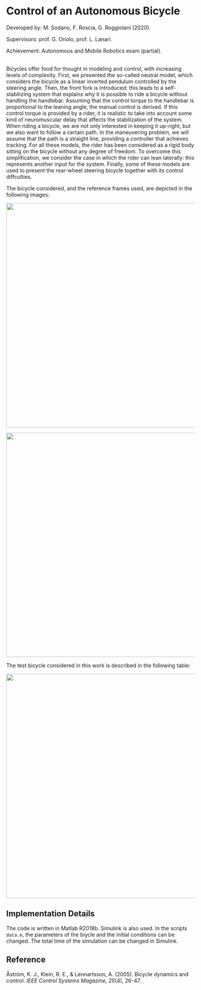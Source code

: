 # Control of an Autonomous Bicycle

Developed by: M. Sodano, F. Roscia, G. Roggiolani (2020).

Supervisors: prof. G. Oriolo, prof. L. Lanari.

Achievement: Autonomous and Mobile Robotics exam (partial).\
<br>

Bicycles offer food for thought in modeling and control, with increasing levels of complexity. First, we presented the so-called neutral model, which considers the bicycle as a linear inverted pendulum controlled by the steering angle. Then, the front fork is introduced: this leads to a self-stabilizing system that explains why it is possible to ride a bicycle without handling the handlebar. Assuming that the control torque to the handlebar is proportional to the leaning angle, the manual control is derived. If this control torque is provided by a rider, it is realistic to take into account some kind of neuromuscular delay that affects the stabilization of the system. When riding a bicycle, we are not only interested in keeping it up-right, but we also want to follow a certain path. In the maneuvering problem, we will assume that the path is a straight line, providing a controller that achieves tracking. For all these models, the rider has been considered as a rigid body sitting on the bicycle without any degree of freedom. To overcome this simplification, we consider the case in which the rider can lean laterally: this represents another input for the system. Finally, some of these models are used to present the rear-wheel steering bicycle together with its control diffculties.

The bicycle considered, and the reference frames used, are depicted in the following images:

<p align="center"> <img width=600 src=""> </p>

<p align="center"> <img width=600 src=""> </p>

The test bicycle considered in this work is described in the following table:

<p align="center"> <img width=600 src=""> </p>

## Implementation Details
The code is written in Matlab R2018b. Simulink is also used. In the scripts `data.m`, the parameters of the biycle and the initial conditions can be changed. The total time of the simulation can be changed in Simulink.

## Reference
Åström, K. J., Klein, R. E., & Lennartsson, A. (2005). Bicycle dynamics and control. *IEEE Control Systems Magazine, 25*(4), 26-47.
